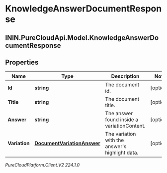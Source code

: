 # KnowledgeAnswerDocumentResponse

## ININ.PureCloudApi.Model.KnowledgeAnswerDocumentResponse

## Properties

|Name | Type | Description | Notes|
|------------ | ------------- | ------------- | -------------|
| **Id** | **string** | The document id. | [optional] |
| **Title** | **string** | The document title. | [optional] |
| **Answer** | **string** | The answer found inside a variationContent. | [optional] |
| **Variation** | [**DocumentVariationAnswer**](DocumentVariationAnswer) | The variation with the answer&#39;s highlight data. | [optional] |



_PureCloudPlatform.Client.V2 224.1.0_
